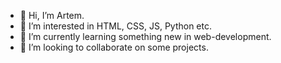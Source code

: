 - 👋 Hi, I’m Artem.
- 👀 I’m interested in HTML, CSS, JS, Python etc.
- 🌱 I’m currently learning something new in web-development.
- 💞️ I’m looking to collaborate on some projects.


<!---
toymka565/toymka565 is a ✨ special ✨ repository because its `README.md` (this file) appears on your GitHub profile.
You can click the Preview link to take a look at your changes.
--->
